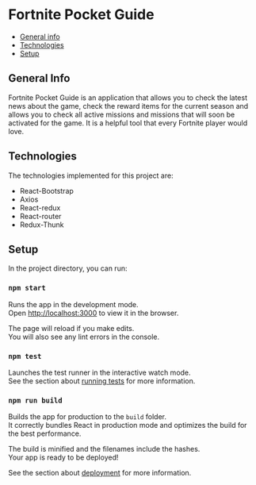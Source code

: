 # Fortnite Pocket Guide

* [General info](#general-info)
* [Technologies](#technologies)
* [Setup](#setup)

## General Info

Fortnite Pocket Guide is an application that allows you to check the latest news about the game, check the reward items for the current season and allows you to check all active missions and missions that will soon be activated for the game. It is a helpful tool that every Fortnite player would love.

## Technologies

The technologies implemented for this project are:

* React-Bootstrap
* Axios
* React-redux
* React-router
* Redux-Thunk


## Setup

In the project directory, you can run:

### `npm start`

Runs the app in the development mode.\
Open [http://localhost:3000](http://localhost:3000) to view it in the browser.

The page will reload if you make edits.\
You will also see any lint errors in the console.

### `npm test`

Launches the test runner in the interactive watch mode.\
See the section about [running tests](https://facebook.github.io/create-react-app/docs/running-tests) for more information.

### `npm run build`

Builds the app for production to the `build` folder.\
It correctly bundles React in production mode and optimizes the build for the best performance.

The build is minified and the filenames include the hashes.\
Your app is ready to be deployed!

See the section about [deployment](https://facebook.github.io/create-react-app/docs/deployment) for more information.
